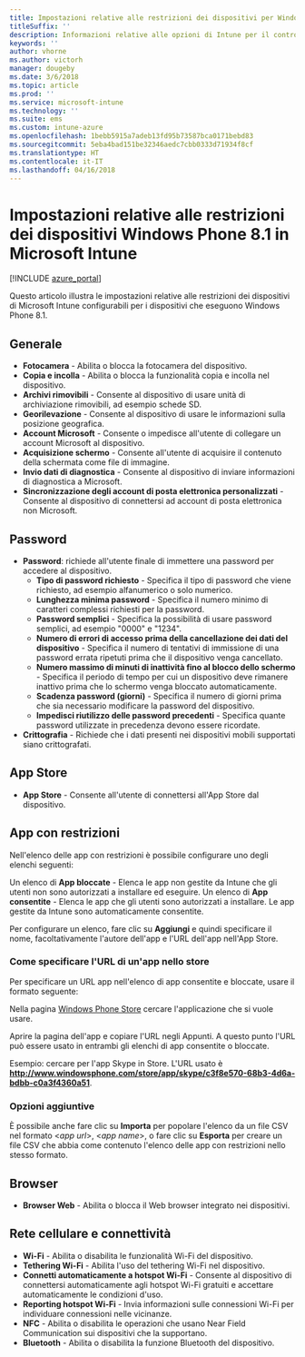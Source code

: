 ```yaml
---
title: Impostazioni relative alle restrizioni dei dispositivi per Windows Phone 8.1 in Microsoft Intune
titleSuffix: ''
description: Informazioni relative alle opzioni di Intune per il controllo delle impostazioni e funzionalità nei dispositivi che eseguono Windows Phone 8.1.
keywords: ''
author: vhorne
ms.author: victorh
manager: dougeby
ms.date: 3/6/2018
ms.topic: article
ms.prod: ''
ms.service: microsoft-intune
ms.technology: ''
ms.suite: ems
ms.custom: intune-azure
ms.openlocfilehash: 1bebb5915a7adeb13fd95b73587bca0171bebd83
ms.sourcegitcommit: 5eba4bad151be32346aedc7cbb0333d71934f8cf
ms.translationtype: HT
ms.contentlocale: it-IT
ms.lasthandoff: 04/16/2018
---
```

# <a name="microsoft-intune-windows-phone-81-device-restriction-settings"></a>Impostazioni relative alle restrizioni dei dispositivi Windows Phone 8.1 in Microsoft Intune

[!INCLUDE [azure_portal](./includes/azure_portal.md)]

Questo articolo illustra le impostazioni relative alle restrizioni dei dispositivi di Microsoft Intune configurabili per i dispositivi che eseguono Windows Phone 8.1.


## <a name="general"></a>Generale

-   **Fotocamera** - Abilita o blocca la fotocamera del dispositivo.
-   **Copia e incolla** - Abilita o blocca la funzionalità copia e incolla nel dispositivo.
-   **Archivi rimovibili** - Consente al dispositivo di usare unità di archiviazione rimovibili, ad esempio schede SD.
-   **Georilevazione** - Consente al dispositivo di usare le informazioni sulla posizione geografica.
-   **Account Microsoft** - Consente o impedisce all'utente di collegare un account Microsoft al dispositivo.
-   **Acquisizione schermo** - Consente all'utente di acquisire il contenuto della schermata come file di immagine.
-   **Invio dati di diagnostica** - Consente al dispositivo di inviare informazioni di diagnostica a Microsoft.
-   **Sincronizzazione degli account di posta elettronica personalizzati** - Consente al dispositivo di connettersi ad account di posta elettronica non Microsoft.

## <a name="password"></a>Password

-   **Password**: richiede all'utente finale di immettere una password per accedere al dispositivo.
    -   **Tipo di password richiesto** - Specifica il tipo di password che viene richiesto, ad esempio alfanumerico o solo numerico.
    -   **Lunghezza minima password** - Specifica il numero minimo di caratteri complessi richiesti per la password.
    -   **Password semplici** - Specifica la possibilità di usare password semplici, ad esempio "0000" e "1234".
    -   **Numero di errori di accesso prima della cancellazione dei dati del dispositivo** - Specifica il numero di tentativi di immissione di una password errata ripetuti prima che il dispositivo venga cancellato.
    -   **Numero massimo di minuti di inattività fino al blocco dello schermo** - Specifica il periodo di tempo per cui un dispositivo deve rimanere inattivo prima che lo schermo venga bloccato automaticamente.
    -   **Scadenza password (giorni)** - Specifica il numero di giorni prima che sia necessario modificare la password del dispositivo.
    -   **Impedisci riutilizzo delle password precedenti** - Specifica quante password utilizzate in precedenza devono essere ricordate.
-   **Crittografia** - Richiede che i dati presenti nei dispositivi mobili supportati siano crittografati.

## <a name="app-store"></a>App Store

-   **App Store** - Consente all'utente di connettersi all'App Store dal dispositivo.

## <a name="restricted-apps"></a>App con restrizioni

Nell'elenco delle app con restrizioni è possibile configurare uno degli elenchi seguenti:

Un elenco di **App bloccate** - Elenca le app non gestite da Intune che gli utenti non sono autorizzati a installare ed eseguire.
Un elenco di **App consentite** - Elenca le app che gli utenti sono autorizzati a installare. Le app gestite da Intune sono automaticamente consentite.

Per configurare un elenco, fare clic su **Aggiungi** e quindi specificare il nome, facoltativamente l'autore dell'app e l'URL dell'app nell'App Store.

### <a name="how-to-specify-the-url-to-an-app-in-the-store"></a>Come specificare l'URL di un'app nello store

Per specificare un URL app nell'elenco di app consentite e bloccate, usare il formato seguente:

Nella pagina [Windows Phone Store](https://www.microsoft.com/store/apps/windows-phone) cercare l'applicazione che si vuole usare.

Aprire la pagina dell'app e copiare l'URL negli Appunti. A questo punto l'URL può essere usato in entrambi gli elenchi di app consentite o bloccate.

Esempio: cercare per l'app Skype in Store. L'URL usato è **http://www.windowsphone.com/store/app/skype/c3f8e570-68b3-4d6a-bdbb-c0a3f4360a51**.



### <a name="additional-options"></a>Opzioni aggiuntive

È possibile anche fare clic su **Importa** per popolare l'elenco da un file CSV nel formato <*app url*>, <*app name*>, <app publisher> o fare clic su **Esporta** per creare un file CSV che abbia come contenuto l'elenco delle app con restrizioni nello stesso formato.


## <a name="browser"></a>Browser

-   **Browser Web** - Abilita o blocca il Web browser integrato nei dispositivi.

## <a name="cellular-and-connectivity"></a>Rete cellulare e connettività

-   **Wi-Fi** - Abilita o disabilita le funzionalità Wi-Fi del dispositivo.
-   **Tethering Wi-Fi** - Abilita l'uso del tethering Wi-Fi nel dispositivo.
-   **Connetti automaticamente a hotspot Wi-Fi** - Consente al dispositivo di connettersi automaticamente agli hotspot Wi-Fi gratuiti e accettare automaticamente le condizioni d'uso.
-   **Reporting hotspot Wi-Fi** - Invia informazioni sulle connessioni Wi-Fi per individuare connessioni nelle vicinanze.
-   **NFC** - Abilita o disabilita le operazioni che usano Near Field Communication sui dispositivi che la supportano.
-   **Bluetooth** - Abilita o disabilita la funzione Bluetooth del dispositivo.
